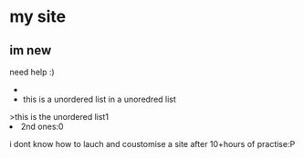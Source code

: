 <!DOCTYPE html>
<html>
 <head>
 <title>Hello</title>
 </head>
 
 <body>
 <h1>my site</h1>
 <h2>im new</h2>
 <p>need help :)</p>
 <ul>
 <li
 <ul>
 <li>this is a unordered list in a unoredred list</li>
 </ul>
 >this is the unordered list1</li>
 <li>2nd ones:0</li>
 </ul>
 <p>i dont know how to lauch and coustomise a site after 10+hours of practise:P</p>
</body>
</html>
